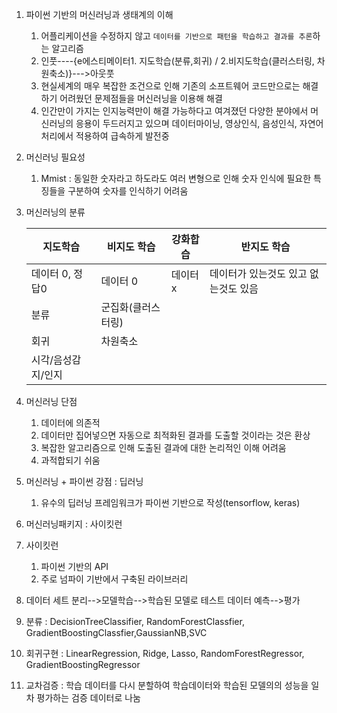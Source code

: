 1. 파이썬 기반의 머신러닝과 생태계의 이해

   1. 어플리케이션을 수정하지 않고 `데이터를 기반으로 패턴을 학습하고 결과를 추론`하는 알고리즘 
   2. 인풋----{e에스티메이터1. 지도학습(분류,회귀) / 2.비지도학습(클러스터링, 차원축소)}--->아웃풋
   3. 현실세계의 매우 복잡한 조건으로 인해 기존의 소프트웨어 코드만으로는 해결하기 어려웠던 문제점들을 머신러닝을 이용해 해결
   4. 인간만이 가지는 인지능력만이 해결 가능하다고 여겨졌던 다양한 분야에서 머신러닝의 응용이 두드러지고 있으며 데이터마이닝, 영상인식, 음성인식, 자연어처리에서 적용하여 급속하게 발전중

2. 머신러닝 필요성

   1. Mmist : 동일한 숫자라고 하도라도 여러 변형으로 인해 숫자 인식에 필요한 특징들을 구분하여 숫자를 인식하기 어려움

3. 머신러닝의 분류

   | 지도학습           | 비지도 학습        | 강화합습 | 반지도 학습                          |
   | ------------------ | ------------------ | -------- | ------------------------------------ |
   | 데이터 0, 정답0    | 데이터 0           | 데이터 x | 데이터가 있는것도 있고 없는것도 있음 |
   | 분류               | 군집화(클러스터링) |          |                                      |
   | 회귀               | 차원축소           |          |                                      |
   | 시각/음성감지/인지 |                    |          |                                      |

4. 머신러닝 단점

   1. 데이터에 의존적
   2. 데이터만 집어넣으면 자동으로 최적화된 결과를 도출할 것이라는 것은 환상
   3. 복잡한 알고리즘으로 인해 도출된 결과에 대한 논리적인 이해 어려움
   4. 과적합되기 쉬움

5. 머신러닝 + 파이썬 강점 : 딥러닝

   1. 유수의 딥러닝 프레임워크가 파이썬 기반으로 작성(tensorflow, keras)

6. 머신러닝패키지 : 사이킷런

7. 사이킷런

   1. 파이썬 기반의 API
   2. 주로 넘파이 기반에서 구축된 라이브러리
   
8. 데이터 세트 분리-->모델학습-->학습된 모델로 테스트 데이터 예측-->평가

9. 분류 : DecisionTreeClassifier, RandomForestClassfier, GradientBoostingClassfier,GaussianNB,SVC

10. 회귀구현 : LinearRegression, Ridge, Lasso, RandomForestRegressor, GradientBoostingRegressor

11. 교차검증 : 학습 데이터를  다시 분할하여 학습데이터와 학습된 모델의의 성능을 일차 평가하는 검증 데이터로 나눔


